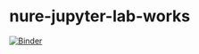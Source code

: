 # nure-jupyter-lab-works

[![Binder](https://mybinder.org/badge_logo.svg)](https://mybinder.org/v2/gh/vkaidalov/nure-jupyter-lab-works/HEAD)
